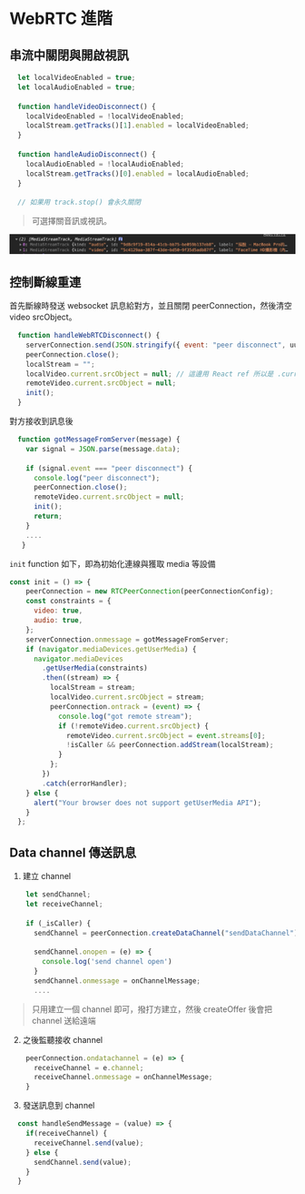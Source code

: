 # WebRTC 進階

## 串流中關閉與開啟視訊

```javascript
  let localVideoEnabled = true;
  let localAudioEnabled = true;
  
  function handleVideoDisconnect() {
    localVideoEnabled = !localVideoEnabled;
    localStream.getTracks()[1].enabled = localVideoEnabled;
  }
  
  function handleAudioDisconnect() {
    localAudioEnabled = !localAudioEnabled;
    localStream.getTracks()[0].enabled = localAudioEnabled;
  }
  
  // 如果用 track.stop() 會永久關閉
```

> 可選擇關音訊或視訊。

![](../../.gitbook/assets/jie-tu-20201207-xia-wu-5.03.06.png)

## 控制斷線重連

首先斷線時發送 websocket 訊息給對方，並且關閉 peerConnection，然後清空 video srcObject。

```javascript
  function handleWebRTCDisconnect() {
    serverConnection.send(JSON.stringify({ event: "peer disconnect", uuid }));
    peerConnection.close();
    localStream = "";
    localVideo.current.srcObject = null; // 這邊用 React ref 所以是 .current
    remoteVideo.current.srcObject = null;
    init();
  }
```

對方接收到訊息後

```javascript
  function gotMessageFromServer(message) {
    var signal = JSON.parse(message.data);

    if (signal.event === "peer disconnect") {
      console.log("peer disconnect");
      peerConnection.close();
      remoteVideo.current.srcObject = null;
      init();
      return;
    }
    ....
   } 
```

`init` function 如下，即為初始化連線與獲取 media 等設備

```javascript
const init = () => {
    peerConnection = new RTCPeerConnection(peerConnectionConfig);
    const constraints = {
      video: true,
      audio: true,
    };
    serverConnection.onmessage = gotMessageFromServer;
    if (navigator.mediaDevices.getUserMedia) {
      navigator.mediaDevices
        .getUserMedia(constraints)
        .then((stream) => {
          localStream = stream;
          localVideo.current.srcObject = stream;
          peerConnection.ontrack = (event) => {
            console.log("got remote stream");
            if (!remoteVideo.current.srcObject) {
              remoteVideo.current.srcObject = event.streams[0];
              !isCaller && peerConnection.addStream(localStream);
            }
          };
        })
        .catch(errorHandler);
    } else {
      alert("Your browser does not support getUserMedia API");
    }
  };
```

## Data channel 傳送訊息

1. 建立 channel

```javascript
    let sendChannel;
    let receiveChannel;
    
    if (_isCaller) {
      sendChannel = peerConnection.createDataChannel("sendDataChannel");

      sendChannel.onopen = (e) => {
        console.log('send channel open')
      }
      sendChannel.onmessage = onChannelMessage;
      ....
```

> 只用建立一個 channel 即可，撥打方建立，然後 createOffer 後會把 channel 送給遠端

2. 之後監聽接收 channel

```javascript
    peerConnection.ondatachannel = (e) => {
      receiveChannel = e.channel;
      receiveChannel.onmessage = onChannelMessage;
    }
```

3. 發送訊息到 channel

```javascript
  const handleSendMessage = (value) => {
    if(receiveChannel) {
      receiveChannel.send(value);
    } else {
      sendChannel.send(value);
    }
  }
```

